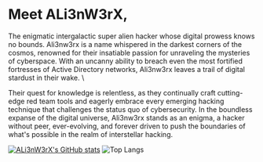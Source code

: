 # Meet ALi3nW3rX,

The enigmatic intergalactic super alien hacker whose digital prowess knows no bounds. Ali3nw3rx is a name whispered in the darkest corners of the cosmos, renowned for their insatiable passion for unraveling the mysteries of cyberspace. With an uncanny ability to breach even the most fortified fortresses of Active Directory networks, Ali3nw3rx leaves a trail of digital stardust in their wake. \

Their quest for knowledge is relentless, as they continually craft cutting-edge red team tools and eagerly embrace every emerging hacking technique that challenges the status quo of cybersecurity. In the boundless expanse of the digital universe, Ali3nw3rx stands as an enigma, a hacker without peer, ever-evolving, and forever driven to push the boundaries of what's possible in the realm of interstellar hacking.

[![ALi3nW3rX's GitHub stats](https://github-readme-stats-mu-amber-71.vercel.app/api?username=ALi3nW3rX&theme=merko&hide=prs)](https://github.com/ALi3nW3rX/github-readme-stats)
![Top Langs](https://github-readme-stats-mu-amber-71.vercel.app/api/top-langs/?username=ALi3nW3rX&layout=compact&theme=merko)



